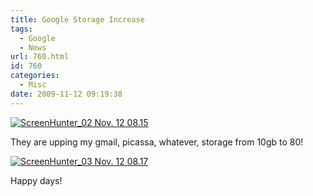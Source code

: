 ```yaml
---
title: Google Storage Increase
tags:
  - Google
  - News
url: 760.html
id: 760
categories:
  - Misc
date: 2009-11-12 09:19:38
---
```


[![ScreenHunter_02 Nov. 12 08.15](https://mikecann.co.uk/wp-content/uploads/2009/11/ScreenHunter_02-Nov.-12-08.15.gif "ScreenHunter_02 Nov. 12 08.15")](https://mikecann.co.uk/wp-content/uploads/2009/11/ScreenHunter_02-Nov.-12-08.15.gif)

They are upping my gmail, picassa, whatever, storage from 10gb to 80!

<!-- more -->

[![ScreenHunter_03 Nov. 12 08.17](https://mikecann.co.uk/wp-content/uploads/2009/11/ScreenHunter_03-Nov.-12-08.17.gif "ScreenHunter_03 Nov. 12 08.17")](https://mikecann.co.uk/wp-content/uploads/2009/11/ScreenHunter_03-Nov.-12-08.17.gif)

Happy days!
